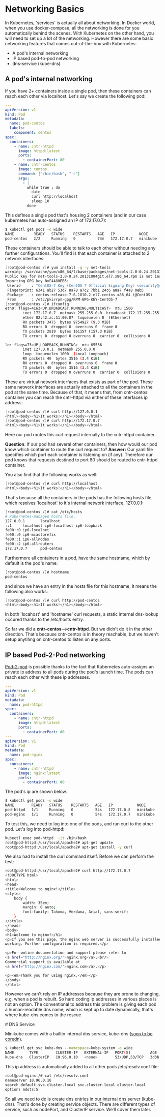 # Networking Basics

In Kubernetes, 'services' is actually all about networking. In Docker world, when you use docker-compose, all the networking is done for you automatically behind the scenes. With Kubernetes on the other hand, you will need to set up a lot of the networking. However there are some basic networking features that comes out-of-the-box with Kubernetes:

- A pod's internal networking
- IP based pod-to-pod networking
- dns-service (kube-dns)


  
  
## A pod's internal networking

If you have 2+ containers inside a single pod, then these containers can reach each other via localhost. Let's say we create the following pod:

```yaml
---
apiVersion: v1
kind: Pod
metadata:
  name: pod-centos
  labels:
    component: centos
spec:
  containers:
    - name: cntr-httpd
      image: httpd:latest
      ports:
        - containerPort: 80
    - name: cntr-centos
      image: centos
      command: ["/bin/bash", "-c"]
      args:
        - |
          while true ; do
            date 
            curl http://localhost
            sleep 10 
          done
```

This defines a single pod that's housing 2 containers (and in our case kubernetes has auto-assigned an IP of 172.17.0.7):

```bash
$ kubectl get pods -o wide
NAME         READY   STATUS    RESTARTS   AGE   IP           NODE       NOMINATED NODE   READINESS GATES
pod-centos   2/2     Running   0          74m   172.17.0.7   minikube   <none>           <none>
```

These containers should be able to talk to each other without needing any further configurations. You'll find is that each container is attached to 2 network interfaces:

```bash
[root@pod-centos /]# yum install -q -y net-tools
warning: /var/cache/yum/x86_64/7/base/packages/net-tools-2.0-0.24.20131004git.el7.x86_64.rpm: Header V3 RSA/SHA256 Signature, key ID f4a80eb5: NOKEY
Public key for net-tools-2.0-0.24.20131004git.el7.x86_64.rpm is not installed
Importing GPG key 0xF4A80EB5:
 Userid     : "CentOS-7 Key (CentOS 7 Official Signing Key) <security@centos.org>"
 Fingerprint: 6341 ab27 53d7 8a78 a7c2 7bb1 24c6 a8a7 f4a8 0eb5
 Package    : centos-release-7-6.1810.2.el7.centos.x86_64 (@CentOS)
 From       : /etc/pki/rpm-gpg/RPM-GPG-KEY-CentOS-7
[root@pod-centos /]# ifconfig
eth0: flags=4163<UP,BROADCAST,RUNNING,MULTICAST>  mtu 1500
        inet 172.17.0.7  netmask 255.255.0.0  broadcast 172.17.255.255
        ether 02:42:ac:11:00:07  txqueuelen 0  (Ethernet)
        RX packets 3475  bytes 9754927 (9.3 MiB)
        RX errors 0  dropped 0  overruns 0  frame 0
        TX packets 2819  bytes 161157 (157.3 KiB)
        TX errors 0  dropped 0 overruns 0  carrier 0  collisions 0

lo: flags=73<UP,LOOPBACK,RUNNING>  mtu 65536
        inet 127.0.0.1  netmask 255.0.0.0
        loop  txqueuelen 1000  (Local Loopback)
        RX packets 40  bytes 3516 (3.4 KiB)
        RX errors 0  dropped 0  overruns 0  frame 0
        TX packets 40  bytes 3516 (3.4 KiB)
        TX errors 0  dropped 0 overruns 0  carrier 0  collisions 0
```

These are virtual network interfaces that exists as part of the pod. These same network interfaces are actually attached to all the containers in the pod at the same time. Because of that, it means that, from cntr-centos container you can reach the cntr-httpd via either of these interfaces ip address:

```bash
[root@pod-centos /]# curl http://127.0.0.1
<html><body><h1>It works!</h1></body></html>
[root@pod-centos /]# curl http://172.17.0.7
<html><body><h1>It works!</h1></body></html>
```

Here our pod routes this curl request internally to the cntr-httpd container.

**Question:** If our pod had several other containers, then how would our pod know which container to route the curl request to? 
**Answer:** Our yaml file specifies which port each container is listening on (if any). Therefore our pod knows that requests destined to port 80 should be routed to cntr-httpd container.



You also find that the following works as well:

```bash
[root@pod-centos /]# curl http://localhost
<html><body><h1>It works!</h1></body></html>
```

That's because all the containers in the pods has the following hosts file, which resolves 'localhost' to it's internal network interface, 127.0.0.1:

```bash
[root@pod-centos /]# cat /etc/hosts
# Kubernetes-managed hosts file.
127.0.0.1       localhost
::1     localhost ip6-localhost ip6-loopback
fe00::0 ip6-localnet
fe00::0 ip6-mcastprefix
fe00::1 ip6-allnodes
fe00::2 ip6-allrouters
172.17.0.7      pod-centos
```

Furthermore all containers in a pod, have the same hostname, which by default is the pod's name:

```bash
[root@pod-centos /]# hostname
pod-centos
```

and since we have an entry in the hosts file for this hostname, it means the following also works:

```bash
[root@pod-centos /]# curl http://pod-centos
<html><body><h1>It works!</h1></body></html>
```

In both 'locahost' and 'hostname' curl requests, a static internal dns-lookup occured thanks to the /etc/hosts entry.

So far we did a **cntr-centos**-->**cntr-httpd**. But we didn't do it in the other direction. That's because cntr-centos is in theory reachable, but we haven't setup anytihng on cntr-centos to listen on any ports.



## IP based Pod-2-Pod networking

[Pod-2-pod](https://kubernetes.io/docs/concepts/cluster-administration/networking/) is possible thanks to the fact that Kubernetes auto-assigns an private ip address to all pods during the pod's launch time. The pods can reach each other with these ip addresses.

```yaml
---
apiVersion: v1
kind: Pod
metadata:
  name: pod-httpd
spec:
  containers:
    - name: cntr-httpd
      image: httpd:latest
      ports:
        - containerPort: 80
---
apiVersion: v1
kind: Pod
metadata:
  name: pod-nginx
spec:
  containers:
    - name: cntr-httpd
      image: nginx:latest
      ports:
        - containerPort: 80
```

The pod's ip are shown below.

```bash
$ kubectl get pods -o wide
NAME        READY   STATUS    RESTARTS   AGE   IP           NODE       NOMINATED NODE   READINESS GATES
pod-httpd   1/1     Running   0          54s   172.17.0.8   minikube   <none>           <none>
pod-nginx   1/1     Running   0          54s   172.17.0.7   minikube   <none>           <none>
```

To test this, we need to log into one of the pods, and run curl to the other pod. Let's log into pod-httpd:

```bash
kubectl exec pod-httpd  -it /bin/bash
root@pod-httpd:/usr/local/apache2# apt-get update
root@pod-httpd:/usr/local/apache2# apt-get install -y curl
```

We also had to install the curl command itself. Before we can perform the test:


```bash
root@pod-httpd:/usr/local/apache2# curl http://172.17.0.7
<!DOCTYPE html>
<html>
<head>
<title>Welcome to nginx!</title>
<style>
    body {
        width: 35em;
        margin: 0 auto;
        font-family: Tahoma, Verdana, Arial, sans-serif;
    }
</style>
</head>
<body>
<h1>Welcome to nginx!</h1>
<p>If you see this page, the nginx web server is successfully installed and
working. Further configuration is required.</p>

<p>For online documentation and support please refer to
<a href="http://nginx.org/">nginx.org</a>.<br/>
Commercial support is available at
<a href="http://nginx.com/">nginx.com</a>.</p>

<p><em>Thank you for using nginx.</em></p>
</body>
</html>
```

However we can't rely on IP addresses because they are prone to changing, e.g. when a pod is rebuilt. So hard coding ip addresses in various places is not an option. The conventional to address this problem is giving each pod a human-readable dns name, which is kept up to date dynamically, that's where kube-dns comes to the rescue


# DNS Service

Minikube comes with a builtin internal dns service, kube-dns ([soon to be coredn](https://kubernetes.io/docs/tasks/administer-cluster/dns-custom-nameservers/)).


```bash
$ kubectl get svc kube-dns --namespace=kube-system -o wide
NAME       TYPE        CLUSTER-IP   EXTERNAL-IP   PORT(S)         AGE    SELECTOR
kube-dns   ClusterIP   10.96.0.10   <none>        53/UDP,53/TCP   3d3h   k8s-app=kube-dns
```

This ip address is automatically added to all other pods /etc/resolv.conf file:

```bash
root@pod-nginx:/# cat /etc/resolv.conf
nameserver 10.96.0.10
search default.svc.cluster.local svc.cluster.local cluster.local
options ndots:5
```

So all we need to do is create dns entries in our internal dns server (kube-dns). That's done by creating service objects. There are different types of service, such as nodePort, and ClusterIP service. We'll cover them later. 